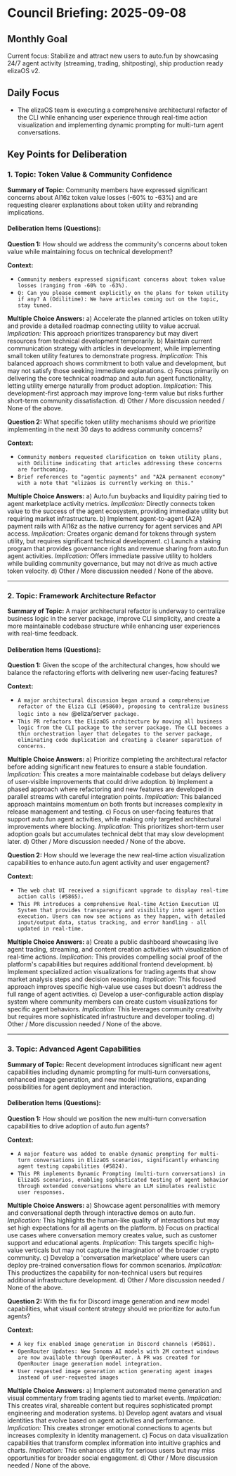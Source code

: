 # Council Briefing: 2025-09-08

## Monthly Goal

Current focus: Stabilize and attract new users to auto.fun by showcasing 24/7 agent activity (streaming, trading, shitposting), ship production ready elizaOS v2.

## Daily Focus

- The elizaOS team is executing a comprehensive architectural refactor of the CLI while enhancing user experience through real-time action visualization and implementing dynamic prompting for multi-turn agent conversations.

## Key Points for Deliberation

### 1. Topic: Token Value & Community Confidence

**Summary of Topic:** Community members have expressed significant concerns about AI16z token value losses (-60% to -63%) and are requesting clearer explanations about token utility and rebranding implications.

#### Deliberation Items (Questions):

**Question 1:** How should we address the community's concerns about token value while maintaining focus on technical development?

  **Context:**
  - `Community members expressed significant concerns about token value losses (ranging from -60% to -63%).`
  - `Q: Can you please comment explicitly on the plans for token utility if any? A (Odilitime): We have articles coming out on the topic, stay tuned.`

  **Multiple Choice Answers:**
    a) Accelerate the planned articles on token utility and provide a detailed roadmap connecting utility to value accrual.
        *Implication:* This approach prioritizes transparency but may divert resources from technical development temporarily.
    b) Maintain current communication strategy with articles in development, while implementing small token utility features to demonstrate progress.
        *Implication:* This balanced approach shows commitment to both value and development, but may not satisfy those seeking immediate explanations.
    c) Focus primarily on delivering the core technical roadmap and auto.fun agent functionality, letting utility emerge naturally from product adoption.
        *Implication:* This development-first approach may improve long-term value but risks further short-term community dissatisfaction.
    d) Other / More discussion needed / None of the above.

**Question 2:** What specific token utility mechanisms should we prioritize implementing in the next 30 days to address community concerns?

  **Context:**
  - `Community members requested clarification on token utility plans, with Odilitime indicating that articles addressing these concerns are forthcoming.`
  - `Brief references to "agentic payments" and "A2A permanent economy" with a note that "elizaos is currently working on this."`

  **Multiple Choice Answers:**
    a) Auto.fun buybacks and liquidity pairing tied to agent marketplace activity metrics.
        *Implication:* Directly connects token value to the success of the agent ecosystem, providing immediate utility but requiring market infrastructure.
    b) Implement agent-to-agent (A2A) payment rails with AI16z as the native currency for agent services and API access.
        *Implication:* Creates organic demand for tokens through system utility, but requires significant technical development.
    c) Launch a staking program that provides governance rights and revenue sharing from auto.fun agent activities.
        *Implication:* Offers immediate passive utility to holders while building community governance, but may not drive as much active token velocity.
    d) Other / More discussion needed / None of the above.

---


### 2. Topic: Framework Architecture Refactor

**Summary of Topic:** A major architectural refactor is underway to centralize business logic in the server package, improve CLI simplicity, and create a more maintainable codebase structure while enhancing user experiences with real-time feedback.

#### Deliberation Items (Questions):

**Question 1:** Given the scope of the architectural changes, how should we balance the refactoring efforts with delivering new user-facing features?

  **Context:**
  - `A major architectural discussion began around a comprehensive refactor of the Eliza CLI (#5860), proposing to centralize business logic into a new `@eliza/server` package.`
  - `This PR refactors the ElizaOS architecture by moving all business logic from the CLI package to the server package. The CLI becomes a thin orchestration layer that delegates to the server package, eliminating code duplication and creating a cleaner separation of concerns.`

  **Multiple Choice Answers:**
    a) Prioritize completing the architectural refactor before adding significant new features to ensure a stable foundation.
        *Implication:* This creates a more maintainable codebase but delays delivery of user-visible improvements that could drive adoption.
    b) Implement a phased approach where refactoring and new features are developed in parallel streams with careful integration points.
        *Implication:* This balanced approach maintains momentum on both fronts but increases complexity in release management and testing.
    c) Focus on user-facing features that support auto.fun agent activities, while making only targeted architectural improvements where blocking.
        *Implication:* This prioritizes short-term user adoption goals but accumulates technical debt that may slow development later.
    d) Other / More discussion needed / None of the above.

**Question 2:** How should we leverage the new real-time action visualization capabilities to enhance auto.fun agent activity and user engagement?

  **Context:**
  - `The web chat UI received a significant upgrade to display real-time action calls (#5865).`
  - `This PR introduces a comprehensive Real-time Action Execution UI System that provides transparency and visibility into agent action execution. Users can now see actions as they happen, with detailed input/output data, status tracking, and error handling - all updated in real-time.`

  **Multiple Choice Answers:**
    a) Create a public dashboard showcasing live agent trading, streaming, and content creation activities with visualization of real-time actions.
        *Implication:* This provides compelling social proof of the platform's capabilities but requires additional frontend development.
    b) Implement specialized action visualizations for trading agents that show market analysis steps and decision reasoning.
        *Implication:* This focused approach improves specific high-value use cases but doesn't address the full range of agent activities.
    c) Develop a user-configurable action display system where community members can create custom visualizations for specific agent behaviors.
        *Implication:* This leverages community creativity but requires more sophisticated infrastructure and developer tooling.
    d) Other / More discussion needed / None of the above.

---


### 3. Topic: Advanced Agent Capabilities

**Summary of Topic:** Recent development introduces significant new agent capabilities including dynamic prompting for multi-turn conversations, enhanced image generation, and new model integrations, expanding possibilities for agent deployment and interaction.

#### Deliberation Items (Questions):

**Question 1:** How should we position the new multi-turn conversation capabilities to drive adoption of auto.fun agents?

  **Context:**
  - `A major feature was added to enable dynamic prompting for multi-turn conversations in ElizaOS scenarios, significantly enhancing agent testing capabilities (#5824).`
  - `This PR implements Dynamic Prompting (multi-turn conversations) in ElizaOS scenarios, enabling sophisticated testing of agent behavior through extended conversations where an LLM simulates realistic user responses.`

  **Multiple Choice Answers:**
    a) Showcase agent personalities with memory and conversational depth through interactive demos on auto.fun.
        *Implication:* This highlights the human-like quality of interactions but may set high expectations for all agents on the platform.
    b) Focus on practical use cases where conversation memory creates value, such as customer support and educational agents.
        *Implication:* This targets specific high-value verticals but may not capture the imagination of the broader crypto community.
    c) Develop a 'conversation marketplace' where users can deploy pre-trained conversation flows for common scenarios.
        *Implication:* This productizes the capability for non-technical users but requires additional infrastructure development.
    d) Other / More discussion needed / None of the above.

**Question 2:** With the fix for Discord image generation and new model capabilities, what visual content strategy should we prioritize for auto.fun agents?

  **Context:**
  - `A key fix enabled image generation in Discord channels (#5861).`
  - `OpenRouter Updates: New Sonoma AI models with 2M context windows are now available through OpenRouter. A PR was created for OpenRouter image generation model integration.`
  - `User requested image generation action generating agent images instead of user-requested images`

  **Multiple Choice Answers:**
    a) Implement automated meme generation and visual commentary from trading agents tied to market events.
        *Implication:* This creates viral, shareable content but requires sophisticated prompt engineering and moderation systems.
    b) Develop agent avatars and visual identities that evolve based on agent activities and performance.
        *Implication:* This creates stronger emotional connections to agents but increases complexity in identity management.
    c) Focus on data visualization capabilities that transform complex information into intuitive graphics and charts.
        *Implication:* This enhances utility for serious users but may miss opportunities for broader social engagement.
    d) Other / More discussion needed / None of the above.